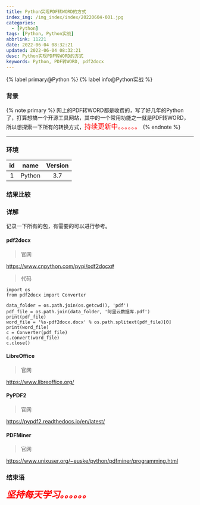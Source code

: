 ```yaml
---
title: Python实现PDF转WORD的方式
index_img: /img_index/index/20220604-001.jpg
categories:
  - [Python]
tags: [Python, Python实战]
abbrlink: 11221
date: 2022-06-04 08:32:21
updated: 2022-06-04 08:32:21
desc: Python实现PDF转WORD的方式
keywords: Python, PDF转WORD, pdf2docx
---
```


{% label primary@Python %} {% label info@Python实战 %}

### 背景
{% note primary %}
网上的PDF转WORD都是收费的，写了好几年的Python了，打算想搞一个开源工具网站，其中的一个常用功能之一就是PDF转WORD，所以想探索一下所有的转换方式，<font color='red' size=4.5>持续更新中。。。。。。</font>
{% endnote %}


<!--more-->
<hr />

### 环境

| id  |  name  | Version |
|:---:|:------:|:-------:|
|  1  | Python |   3.7   |

### 结果比较

### 详解
记录一下所有的包，有需要的可以进行参考。

#### pdf2docx

> 官网

https://www.cnpython.com/pypi/pdf2docx#

> 代码

```
import os
from pdf2docx import Converter

data_folder = os.path.join(os.getcwd(), 'pdf')
pdf_file = os.path.join(data_folder, '阿里云数据库.pdf')
print(pdf_file)
word_file = '%s-pdf2docx.docx' % os.path.splitext(pdf_file)[0]
print(word_file)
c = Converter(pdf_file)
c.convert(word_file)
c.close()
```




#### LibreOffice

> 官网

https://www.libreoffice.org/




#### PyPDF2

> 官网

https://pypdf2.readthedocs.io/en/latest/




#### PDFMiner

> 官网

https://www.unixuser.org/~euske/python/pdfminer/programming.html




### 结束语

<font size=5.5 color='red'>***坚持每天学习。。。。。。***</font>
